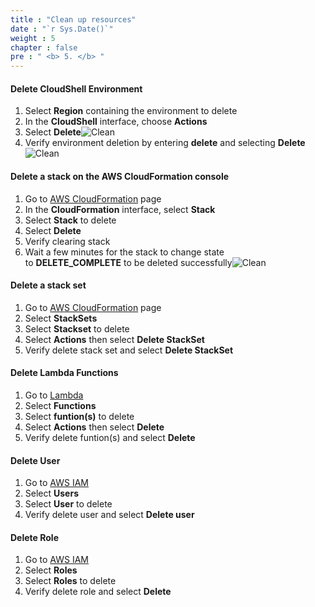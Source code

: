 ```yaml
---
title : "Clean up resources"
date : "`r Sys.Date()`"
weight : 5
chapter : false
pre : " <b> 5. </b> "
---
```


#### Delete CloudShell Environment

1. Select **Region** containing the environment to delete
2. In the **CloudShell** interface, choose **Actions**
3. Select **Delete**![Clean](/images/5.cleanup/0001-cleanup.png?width=5120px)
4. Verify environment deletion by entering **delete** and selecting **Delete**![Clean](/images/5.cleanup/0002-cleanup.png?width=5120px)

#### Delete a stack on the AWS CloudFormation console

1. Go to [AWS CloudFormation](https://console.aws.amazon.com/cloudformation/) page
2. In the **CloudFormation** interface, select **Stack**
3. Select **Stack** to delete
4. Select **Delete**
5. Verify clearing stack
6. Wait a few minutes for the stack to change state to **DELETE_COMPLETE** to be deleted successfully![Clean](/images/5.cleanup/0003-cleanup.png?width=5120px)

#### Delete a stack set

1. Go to [AWS CloudFormation](https://console.aws.amazon.com/cloudformation/) page
2. Select **StackSets**
3. Select **Stackset** to delete
4. Select **Actions** then select **Delete StackSet**
5. Verify delete stack set and select **Delete StackSet**

#### Delete Lambda Functions

1. Go to [Lambda](https://console.aws.amazon.com/lambda/)
2. Select **Functions**
3. Select **funtion(s)** to delete
4. Select **Actions** then select **Delete**
5. Verify delete funtion(s) and select **Delete**

#### Delete User

1. Go to [AWS IAM](https://console.aws.amazon.com/iam/)
2. Select **Users**
3. Select **User** to delete
4. Verify delete user and select **Delete user**

#### Delete Role

1. Go to [AWS IAM](https://console.aws.amazon.com/iam/)
2. Select **Roles**
3. Select **Roles** to delete
4. Verify delete role and select **Delete**
